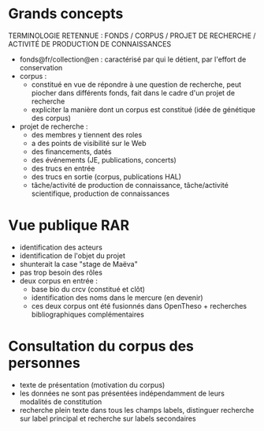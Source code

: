 # Grands concepts

TERMINOLOGIE RETENNUE : FONDS / CORPUS / PROJET DE RECHERCHE / ACTIVITÉ DE PRODUCTION DE CONNAISSANCES

- fonds@fr/collection@en : caractérisé par qui le détient, par l'effort de conservation
- corpus :
  - constitué en vue de répondre à une question de recherche, peut piocher dans différents fonds, fait dans le cadre d'un projet de recherche
  - expliciter la manière dont un corpus est constitué (idée de génétique des corpus)
- projet de recherche :
  - des membres y tiennent des roles
  - a des points de visibilité sur le Web
  - des financements, datés
  - des événements (JE, publications, concerts)
  - des trucs en entrée
  - des trucs en sortie (corpus, publications HAL)
  - tâche/activité de production de connaissance, tâche/activité scientifique, production de connaissances

# Vue publique RAR

- identification des acteurs
- identification de l'objet du projet
- shunterait la case "stage de Maëva"
- pas trop besoin des rôles
- deux corpus en entrée :
  - base bio du crcv (constitué et clôt)
  - identification des noms dans le mercure (en devenir)
  - ces deux corpus ont été fusionnés dans OpenTheso + recherches bibliographiques complémentaires
  
# Consultation du corpus des personnes

- texte de présentation (motivation du corpus)
- les données ne sont pas présentées indépendamment de leurs modalités de constitution
- recherche plein texte dans tous les champs labels, distinguer recherche sur label principal et recherche sur labels secondaires